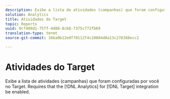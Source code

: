 ```yaml
---
description: Exibe a lista de atividades (campanhas) que foram configuradas por você no Target. Necessitada que a integração Analytics para Target esteja habilitada.
solution: Analytics
title: Atividades do Target
topic: Reports
uuid: 9cf408d1-75ff-4d88-8cb8-7375c772fb69
translation-type: tm+mt
source-git-commit: 16ba0b12e0f70112f4c10804d0a13c278388ecc2

---
```



# Atividades do Target

Exibe a lista de atividades (campanhas) que foram configuradas por você no Target. Requires that the [!DNL Analytics] for [!DNL Target] integration be enabled.

